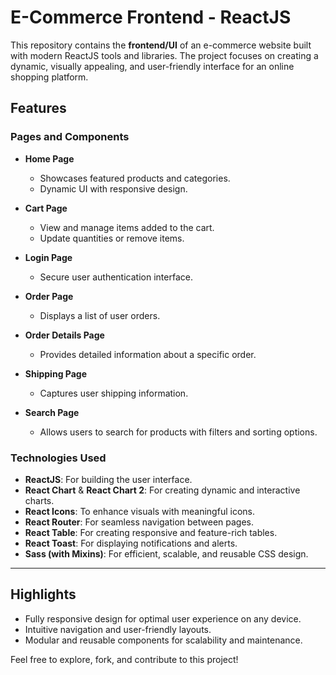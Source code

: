 # E-Commerce Frontend - ReactJS

This repository contains the **frontend/UI** of an e-commerce website built with modern ReactJS tools and libraries. The project focuses on creating a dynamic, visually appealing, and user-friendly interface for an online shopping platform.

## Features

### Pages and Components
- **Home Page**
  - Showcases featured products and categories.
  - Dynamic UI with responsive design.

- **Cart Page**
  - View and manage items added to the cart.
  - Update quantities or remove items.

- **Login Page**
  - Secure user authentication interface.

- **Order Page**
  - Displays a list of user orders.

- **Order Details Page**
  - Provides detailed information about a specific order.

- **Shipping Page**
  - Captures user shipping information.

- **Search Page**
  - Allows users to search for products with filters and sorting options.

### Technologies Used
- **ReactJS**: For building the user interface.
- **React Chart** & **React Chart 2**: For creating dynamic and interactive charts.
- **React Icons**: To enhance visuals with meaningful icons.
- **React Router**: For seamless navigation between pages.
- **React Table**: For creating responsive and feature-rich tables.
- **React Toast**: For displaying notifications and alerts.
- **Sass (with Mixins)**: For efficient, scalable, and reusable CSS design.

---

## Highlights
- Fully responsive design for optimal user experience on any device.
- Intuitive navigation and user-friendly layouts.
- Modular and reusable components for scalability and maintenance.

Feel free to explore, fork, and contribute to this project!
